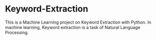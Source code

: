 # Keyword-Extraction
This is a Machine Learning project on Keyword Extraction with Python. In machine learning, Keyword extraction is a task of Natural Language Processing.

